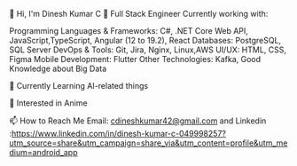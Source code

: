 👋 Hi, I'm Dinesh Kumar C
💼 Full Stack Engineer
Currently working with:

Programming Languages & Frameworks: C#, .NET Core Web API, JavaScript,TypeScript, Angular (12 to 19.2), React
Databases: PostgreSQL, SQL Server
DevOps & Tools: Git, Jira, Nginx, Linux,AWS
UI/UX: HTML, CSS, Figma
Mobile Development: Flutter
Other Technologies: Kafka, Good Knowledge about Big Data


🌱 Currently Learning
AI-related things

👀 Interested in
Anime


📫 How to Reach Me
Email: cdineshkumar42@gmail.com and 
Linkedin :https://www.linkedin.com/in/dinesh-kumar-c-049998257?utm_source=share&utm_campaign=share_via&utm_content=profile&utm_medium=android_app
